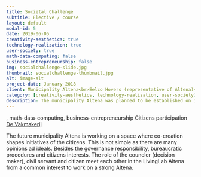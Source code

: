 ```yaml
---
title: Societal Challenge
subtitle: Elective / course
layout: default
modal-id: 5
date: 2019-06-05
creativity-aesthetics: true
technology-realization: true
user-society: true
math-data-computing: false
business-entrepreneurship: false
img: socialchallenge-slide.jpg
thumbnail: socialchallenge-thumbnail.jpg
alt: image-alt
project-date: January 2018
client: Municipality Altena<br>Eelco Hovers (representative of Altena)<br>Caroline Hummels (teacher elective)<br>Jorge Alveslino (teacher elective)<br>Alex Rassenberg (fellow student Fontys)<br>Cas Hoen (fellow student Fontys)<br>Felix van de Donk (fellow student TU/e)
category: [creativity-aesthetics, technology-realization, user-society]
description: The municipality Altena was planned to be established on 1 January 2019. In the upcoming years the citizens participated in several projects which came together in Altena's Living lab but the collaboration between the different actors did not have the desired effects. During the elective we were challenged to support Altena in the creation of a good functioning Living Lab in which projects and ideas of the actors in Altena can grow to a successful realization?<br><br>From our believe that every involved person can have a meaningful contribution to Altena regardless their role or background, we designed a setup where participants in the role of citizen, civil servant or councilor brainstorm on ideas for a presented challenge. These challenges were visualized on a table, the ideas were written down on a table cover and could serve as inspiration. In time restricted rounds of brainstorming the participants work on several challenges.<br><img src="img/portfolio/socialchallenge-products.jpg" class="img-responsive img-centered" alt=""><h3>Changing your hammer</h3><p>Part of this elective was the creation of an infographic and video of the article "Changing your hammer" (Gardien, Djajadiningrat, Hummels, & Brombacher, 2014).<iframe src="https://player.vimeo.com/video/244551950" width="640" height="564" frameborder="0" allow="autoplay; fullscreen" allowfullscreen></iframe></p><h3>Reflection</h3><p>This elective was aimed at acquiring knowledge of and skills on the latest academic and pragmatic views of the Transformation Paradigm and related field within the context of a real social challenge. With the exhibition and gatherings in the Design-house and by executing a project with  Fontys and TU/e students for the municipality Altena I learned to apply the DRIVing framework for Transformative Practices and experience to work with a real-time social challenge on the implementation of a Living Lab.<br><br>On design competences I found my strength –understanding complex environments, hopping between perspectives and rapidly creating lo-fi prototypes, concepts and an exhibition stand– and pitfalls –hi-fi aesthetic prototyping, group work and communication of thoughts. I also learned to express in artistic ways like embodiment, prototyping and reporting.</p>
---
```

, math-data-computing, business-entrepreneurship
Citizens participation
<a href="https://www.devakmakerij.nl" target="_blank">De Vakmakerij</a>

The future municipality Altena is working on a space where co-creation shapes initiatives of the citizens. This is not simple as there are many opinions ad ideals. Besides the governance responsibility, bureaucratic procedures and citizens interests. The role of the councler (decision maker), civil servant and citizen meet each other in the LivingLab Altena from a common interest to work on a strong Altena.
